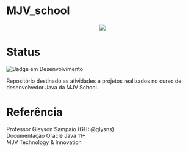 # MJV_school
<p align="center">
<img src="![mjv_blogpost_infografico_academy](https://user-images.githubusercontent.com/87781463/166111962-f4414df9-9d43-454a-a623-3ce73e5e12eb.jpg)"/>
</p>

# Status

![Badge em Desenvolvimento](http://img.shields.io/static/v1?label=STATUS&message=EM%20DESENVOLVIMENTO&color=GREEN&style=for-the-badge)

Repositório destinado as atividades e projetos realizados no curso de desenvolvedor Java da MJV School.

# Referência
Professor Gleyson Sampaio (GH: @glysns) <br>
Documentação Oracle Java 11+ <br>
MJV Technology & Innovation




